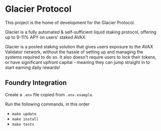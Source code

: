 # Glacier Protocol

This project is the home of development for the Glacier Protocol.

Glacier is a fully automated & self-sufficient liquid staking protocol, offering up to 9-11% APY on users' staked AVAX.

Glacier is a pooled staking solution that gives users exposure to the AVAX Validator network, without the hassle of setting up and managing the systems required to do so. It also doesn't require users to lock their tokens, or have significant upfront capital - meaning they can jump straight in to start earning daily rewards!

## Foundry Integration

Create a `.env` file copied from `.env.example`.

Run the following commands, in this order
- `make update`
- `make install` 
- `make tests`